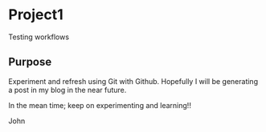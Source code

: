 # Project1
Testing workflows

## Purpose
Experiment and refresh using Git with Github.
Hopefully I will be generating a post in my blog in the near future.

In the mean time; keep on experimenting and learning!!

John
